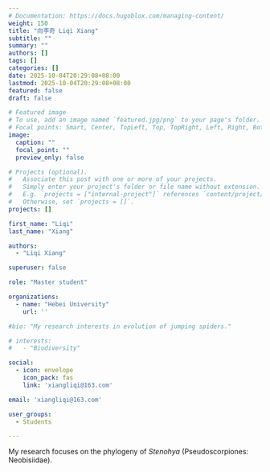 ```yaml
---
# Documentation: https://docs.hugoblox.com/managing-content/
weight: 150
title: "向李奇 Liqi Xiang"
subtitle: ""
summary: ""
authors: []
tags: []
categories: []
date: 2025-10-04T20:29:08+08:00
lastmod: 2025-10-04T20:29:08+08:00
featured: false
draft: false

# Featured image
# To use, add an image named `featured.jpg/png` to your page's folder.
# Focal points: Smart, Center, TopLeft, Top, TopRight, Left, Right, BottomLeft, Bottom, BottomRight.
image:
  caption: ""
  focal_point: ""
  preview_only: false

# Projects (optional).
#   Associate this post with one or more of your projects.
#   Simply enter your project's folder or file name without extension.
#   E.g. `projects = ["internal-project"]` references `content/project/deep-learning/index.md`.
#   Otherwise, set `projects = []`.
projects: []

first_name: "Liqi"
last_name: "Xiang"

authors:
  - "Liqi Xiang"

superuser: false

role: "Master student"

organizations:
  - name: "Hebei University"
    url: ''

#bio: "My research interests in evolution of jumping spiders."

# interests:
#   - "Biodiversity"

social:
  - icon: envelope
    icon_pack: fas
    link: 'xiangliqi@163.com'

email: 'xiangliqi@163.com'

user_groups:
  - Students

---
```


My research focuses on the phylogeny of *Stenohya* (Pseudoscorpiones: Neobisiidae).
